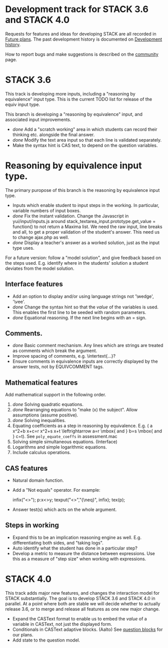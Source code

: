 # Development track for STACK 3.6 and STACK 4.0

Requests for features and ideas for developing STACK are all recorded in [Future plans](Future_plans.md). The
past development history is documented on [Development history](Development_history.md).

How to report bugs and make suggestions is described on the [community](../About/Community.md) page.

# STACK 3.6

This track is developing more inputs, including a "reasoning by equivalence" input type. This is the current TODO list for release of the equiv input type.

This branch is developing a "reasoning by equivalence" input, and associated input improvements.

* *done* Add a "scratch working" area in which students can record their thinking etc. alongside the final answer.
* *done* Modify the text area input so that each line is validated separately.
* Make the syntax hint is CAS text, to depend on the question variables.

# Reasoning by equivalence input type.

The primary puropose of this branch is the reasoning by equivalence input type.

* Inputs which enable student to input steps in the working. In particular, variable numbers of input boxes.
* *done* Fix the instant validation. Change the Javascript in yui/input/inputs.js around stack_textarea_input.prototype.get_value = function() to not return a Maxima list.  We need the raw input, line breaks and all, to get a proper validation of the student's answer.  This need us to change ajax.php as well.
* *done* Display a teacher's answer as a worked solution, just as the input type uses.

For a future version: follow a "model solution", and give feedback based on the steps used.  E.g. identify where in the students' solution a student deviates from the model solution.


## Interface features

* Add an option to display and/or using language strings not '\wedge', '\vee'.
* *done* Change the syntax hint so that the *value* of the variables is used.  This enables the first line to be seeded with random parameters.
* *done* Equational reasoning.  If the next line begins with an = sign.


## Comments.

* *done* Basic comment mechanism.  Any lines which are strings are treated as comments which break the argument.
* Improve spacing of comments, e.g. \intertext{...}?
* Ensure comments in equivalence inputs are correctly displayed by the answer tests, not by EQUIVCOMMENT tags.

## Mathematical features

Add mathematical support in the following order.

1. *done* Solving quadratic equations.
2. *done* Rearranging equations to "make \(x\) the subject".  Allow assumptions (assume positive).
3. *done* Solving inequalities.
4. Equating coefficients as a step in reasoning by equivalence. E.g. \( a x^2+b x+c=r x^2+s x+t \leftrightarrow a=r \mbox{ and } b=s \mbox{ and } c=t\). See `poly_equate_coeffs` in assessment.mac
5. Solving simple simultaneous equations.  (Interface)
6. Logarithms and simple logarithmic equations.
7. Include calculus operations.

## CAS features

* Natural domain function.
* Add a "Not equals" operator.  For example:

    infix("<>");
    p:x<>y;
    texput("<>","{\neq}", infix);
    tex(p);

* Answer test(s) which acts on the whole argument.

## Steps in working

* Expand this to be an implication reasoning engine as well.  E.g. differentiating both sides, and "taking logs".
* Auto identify what the student has done in a particular step?
* Develop a metric to measure the distance between expressions.  Use this as a measure of "step size" when working with expressions.

# STACK 4.0

This track adds major new features, and changes the interaction model for STACK substantially.  The goal is to develop STACK 3.6 and STACK 4.0 in parallel.  At a point where both are stable we will decide whether to actually release 3.6, or to merge and release all features as one new major change.

* Expand the CASText format to enable us to embed the _value_ of a variable in CASText, not just the displayed form.
* Conditionals in CASText adaptive blocks. (Aalto) See [question blocks](../Authoring/Question_blocks.md) for our plans.
* Add state to the question model.
